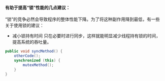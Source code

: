 #### 有助于提高“锁”性能的几点建议：
“锁”的竞争必然会导致程序的整体性能下降。为了将这种副作用降到最低，有一些关于使用锁的建议：

- 减小锁持有时间
只在必要时进行同步，这样就能明显减少线程持有锁的时间，提高系统的吞吐量。
```Java
public void syncMethod() {
	otherCode();
	synchronized (this) {
		mutexMethod();
	}
}
```